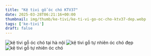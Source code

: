 ```yaml
---
title: "Kệ tivi gỗ óc chó KTV37"
date: 2025-03-28T06:21:16+00:00
thumbnail: img/thumb/ke-tivi/ke-ti-vi-go-oc-cho-ktv37-dep.webp
tags: ['ke-tivi']
draft: false
---
```

![kệ tivi gỗ óc chó tại hà nội](/img/ke-tivi/ktv37/ke-ti-vi-go-oc-cho-ktv37-1.webp)
![kệ tivi gỗ tự nhiên óc chó đẹp](/img/ke-tivi/ktv37/ke-ti-vi-go-oc-cho-ktv37-2.webp)
![kệ tivi gỗ tự nhiên óc chó](/img/ke-tivi/ktv37/ke-ti-vi-go-oc-cho-ktv37-3.webp)